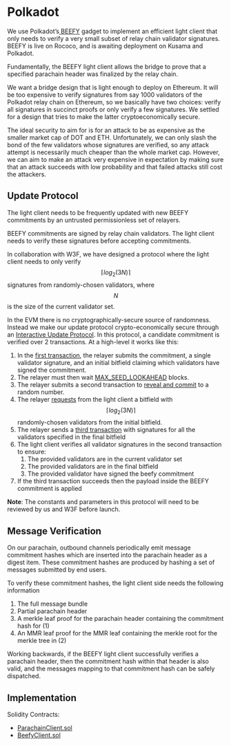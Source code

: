 # Polkadot

We use Polkadot’s[ BEEFY](https://github.com/paritytech/grandpa-bridge-gadget/blob/master/docs/walkthrough.md) gadget to implement an efficient light client that only needs to verify a very small subset of relay chain validator signatures. BEEFY is live on Rococo, and is awaiting deployment on Kusama and Polkadot.

Fundamentally, the BEEFY light client allows the bridge to prove that a specified parachain header was finalized by the relay chain.

We want a bridge design that is light enough to deploy on Ethereum. It will be too expensive to verify signatures from say 1000 validators of the Polkadot relay chain on Ethereum, so we basically have two choices: verify all signatures in succinct proofs or only verify a few signatures. We settled for a design that tries to make the latter cryptoeconomically secure.

The ideal security to aim for is for an attack to be as expensive as the smaller market cap of DOT and ETH. Unfortunately, we can only slash the bond of the few validators whose signatures are verified, so any attack attempt is necessarily much cheaper than the whole market cap. However, we can aim to make an attack very expensive in expectation by making sure that an attack succeeds with low probability and that failed attacks still cost the attackers.

## Update Protocol

The light client needs to be frequently updated with new BEEFY commitments by an untrusted permissionless set of relayers.&#x20;

BEEFY commitments are signed by relay chain validators. The light client needs to verify these signatures before accepting commitments.

In collaboration with W3F, we have designed a protocol where the light client needs to only verify $$\lceil log_2{(3N)}\rceil$$ signatures from randomly-chosen validators​, where $$N$$ is the size of the current validator set.

In the EVM there is no cryptographically-secure source of randomness. Instead we make our update protocol crypto-economically secure through an [Interactive Update Protocol](interactive-update-protocol.md). In this protocol, a candidate commitment is verified over 2 transactions. At a high-level it works like this:

1. In the [first transaction](https://github.com/Snowfork/snowbridge/blob/65b9c005624096b7553346153ed91d0c93456c84/core/packages/contracts/src/BeefyClient.sol#L179), the relayer submits the commitment, a single validator signature, and an initial bitfield claiming which validators have signed the commitment.
2. The relayer must then wait [MAX\_SEED\_LOOKAHEAD](https://eth2book.info/bellatrix/part3/config/preset/#max\_seed\_lookahead) blocks.
3. The relayer submits a second transaction to [reveal and commit](https://github.com/Snowfork/snowbridge/blob/65b9c005624096b7553346153ed91d0c93456c84/core/packages/contracts/src/BeefyClient.sol#L237) to a random number.
4. The relayer [requests](https://github.com/Snowfork/snowbridge/blob/65b9c005624096b7553346153ed91d0c93456c84/core/packages/contracts/src/BeefyClient.sol#L530) from the light client a bitfield with $$\lceil log_2{(3N)}\rceil$$randomly-chosen validators from the initial bitfield.​
5. The relayer sends a [third transaction](https://github.com/Snowfork/snowbridge/blob/65b9c005624096b7553346153ed91d0c93456c84/core/packages/contracts/src/BeefyClient.sol#L263) with signatures for all the validators specified in the final bitfield
6. The light client verifies all validator signatures in the second transaction to ensure:
   1. &#x20;The provided validators are in the current validator set
   2. The provided validators are in the final bitfield
   3. The provided validator have signed the beefy commitment
7. If the third transaction succeeds then the payload inside the BEEFY commitment is applied

**Note**: The constants and parameters in this protocol will need to be reviewed by us and W3F before launch.

## Message Verification

On our parachain, outbound channels periodically emit message commitment hashes which are inserted into the parachain header as a digest item. These commitment hashes are produced by hashing a set of messages submitted by end users.

To verify these commitment hashes, the light client side needs the following information&#x20;

1. The full message bundle
2. Partial parachain header
3. A merkle leaf proof for the parachain header containing the commitment hash for (1)
4. An MMR leaf proof for the MMR leaf containing the merkle root for the merkle tree in (2)

Working backwards, if the BEEFY light client successfully verifies a parachain header, then the commitment hash within that header is also valid, and the messages mapping to that commitment hash can be safely dispatched.

## Implementation

Solidity Contracts:&#x20;

* [ParachainClient.sol](../../../../ethereum/contracts/ParachainClient.sol)
* [BeefyClient.sol](../../../../ethereum/contracts/BeefyClient.sol)
